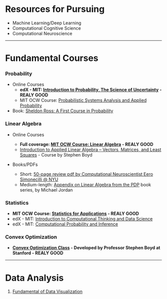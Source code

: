 # Resources for Pursuing 
* Machine Learning/Deep Learning
* Computational Cognitive Science
* Computational Neuroscience

---

# Fundamental Courses

### Probability
* Online Courses
  * **edX - MIT: [Introduction to Probability, The Science of Uncertainty](https://courses.edx.org/courses/course-v1:MITx+6.041x_4+1T2017/course/) - REALY GOOD**
  * MIT OCW Course: [Probabilistic Systems Analysis and Applied Probability](https://ocw.mit.edu/courses/electrical-engineering-and-computer-science/6-041sc-probabilistic-systems-analysis-and-applied-probability-fall-2013/)
* Book: [Sheldon Ross: A First Course in Probability](http://julio.staff.ipb.ac.id/files/2015/02/Ross_8th_ed_English.pdf)

### Linear Algebra
* Online Courses
  * **Full coverage: [MIT OCW Course: Linear Algebra](https://ocw.mit.edu/courses/mathematics/18-06-linear-algebra-spring-2010/) - REALY GOOD**
  * [Introduction to Applied Linear Algebra – Vectors, Matrices, and Least Squares](https://web.stanford.edu/~boyd/vmls/) - Course by Stephen Boyd

* Books/PDFs
  * Short: [50-page review pdf by Computational Neuroscientist Eero Simonecilli @ NYU](http://www.cns.nyu.edu/~eero/math-tools/Handouts/geomLinAlg.pdf)
  * Medium-length: [Appendix on Linear Algebra from the PDP](http://www.cns.nyu.edu/~eero/math-tools14/Handouts/linalg_jordan_86.pdf) book series, by Michael Jordan

### Statistics
* **MIT OCW Course: [Statistics for Applications](https://ocw.mit.edu/courses/mathematics/18-443-statistics-for-applications-spring-2015/) - REALY GOOD**
* edX - MIT: [Introduction to Computational Thinking and Data Science](https://www.edx.org/course/introduction-computational-thinking-data-mitx-6-00-2x-6)
* edX - MIT: [Computational Probability and Inference](https://www.edx.org/course/computational-probability-inference-mitx-6-008-1x)

### Convex Optimization
* **[Convex Optimization Class](http://ee364a.stanford.edu/) - Developed by Professor Stephen Boyd at Stanford - REALY GOOD**

---

# Data Analysis
1. [Fundamental of Data Visualization](http://serialmentor.com/blog/2018/1/23/fundamentals-of-data-visualization)
